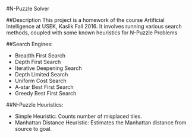 #N-Puzzle Solver

##Description
This project is a homework of the course Artificial Intelligence at USEK, Kaslik Fall 2016.
It involves running various search methods, coupled with some known heuristics for N-Puzzle Problems

##Search Engines:
- Breadth First Search
- Depth First Search
- Iterative Deepening Search
- Depth Limited Search
- Uniform Cost Search
- A-star Best First Search
- Greedy Best First Search

##N-Puzzle Heuristics:
- Simple Heuristic: Counts number of misplaced tiles.
- Manhattan Distance Heuristic: Estimates the Manhattan distance from source to goal.

